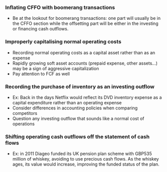 ### Inflating CFFO with boomerang transactions

- Be at the lookout for boomerang transactions: one part will usually be in the CFFO section while the offsetting part will be either in the investing or financing cash outflows.

### Improperly capitalising normal operating costs

- Recording normal operating costs as a capital asset rather than as an expense
- Rapidly growing soft asset accounts (prepaid expense, other assets...) may be a sign of aggressive capitalization
- Pay attention to FCF as well

### Recording the purchase of inventory as an investing outflow

- Ex: Back in the days Netflix would reflect its DVD inventory expense as a capital expenditure rather than an operating expense
- Consider differences in accounting policies when comparing competitors
- Question any investing outflow that sounds like a normal cost of operations

### Shifting operating cash outflows off the statement of cash flows

- Ex: in 2011 Diageo funded its UK pension plan scheme  with GBP535 million of whiskey, avoiding to use precious cash flows.  As the whiskey ages, its value would increase, improving the funded status of the plan. 